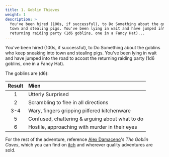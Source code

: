 ```yaml
---
title: 1. Goblin Thieves
weight: 1
description: >
  You've been hired (100s, if successful), to Do Something about the goblins who keep sneaking into
  town and stealing pigs. You've been lying in wait and have jumped into the road to accost the
  returning raiding party (1d6 goblins, one in a Fancy Hat)...
---
```


You've been hired (100s, if successful), to Do Something about the goblins who keep sneaking into
town and stealing pigs. You've been lying in wait and have jumped into the road to accost the
returning raiding party (1d6 goblins, one in a Fancy Hat).

The goblins are (d6):

| Result | Mien                                            |
| :----: | :---------------------------------------------- |
|   1    | Utterly Surprised                               |
|   2    | Scrambling to flee in all directions            |
|  3-4   | Wary, fingers gripping pilfered kitchenware     |
|   5    | Confused, chattering & arguing about what to do |
|   6    | Hostile, approaching with murder in their eyes  |

For the rest of the adventure, reference [Alex Damaceno][twitter]'s _The Goblin Caves_, which you
can find on [itch] and wherever quality adventures are sold.

[itch]:    https://gnarledmonster.itch.io/the-goblin-caves
[twitter]: https://twitter.com/GnarledMonster